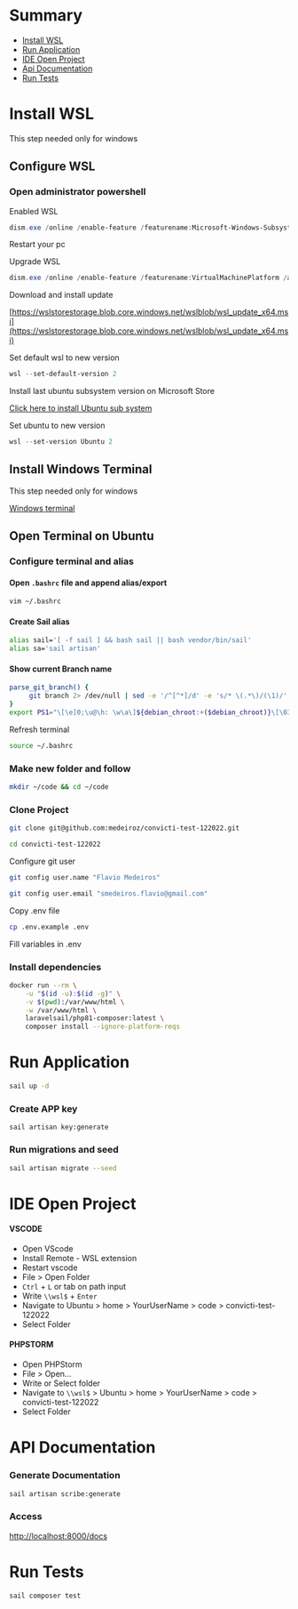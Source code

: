 # Summary
- [Install WSL](#install-wsl)
- [Run Application](#run-application)
- [IDE Open Project](#ide-open-project)
- [Api Documentation](#api-documentation)
- [Run Tests](#run-tests)


# Install WSL
This step needed only for windows

## Configure WSL
### Open administrator powershell

Enabled WSL
```powershell
dism.exe /online /enable-feature /featurename:Microsoft-Windows-Subsystem-Linux /all /norestart
```

Restart your pc

Upgrade WSL

```powershell
dism.exe /online /enable-feature /featurename:VirtualMachinePlatform /all /norestart
```

Download and install update

[https://wslstorestorage.blob.core.windows.net/wslblob/wsl_update_x64.msi](https://wslstorestorage.blob.core.windows.net/wslblob/wsl_update_x64.msi)

Set default wsl to new version
```powershell
wsl --set-default-version 2
```

Install last ubuntu subsystem version on Microsoft Store

[Click here to install Ubuntu sub system](https://www.microsoft.com/store/productId/9NBLGGH4MSV6)

Set ubuntu to new version
```powershell
wsl --set-version Ubuntu 2
```

## Install Windows Terminal
This step needed only for windows

[Windows terminal](https://docs.microsoft.com/en-us/windows/terminal/get-started)

## Open Terminal on Ubuntu

### Configure terminal and alias
#### Open `.bashrc` file and append alias/export
```bash
vim ~/.bashrc
```
#### Create Sail alias
```bash
alias sail='[ -f sail ] && bash sail || bash vendor/bin/sail'
alias sa='sail artisan'
```
#### Show current Branch name
```bash
parse_git_branch() {
     git branch 2> /dev/null | sed -e '/^[^*]/d' -e 's/* \(.*\)/(\1)/'
}
export PS1="\[\e]0;\u@\h: \w\a\]${debian_chroot:+($debian_chroot)}\[\033[01;32m\]\u@\h\[\033[00m\]:\[\033[01;34m\]\w \[\e[91m\]\$(parse_git_branch)\[\033[00m\]\n$ "
```
Refresh terminal

```bash
source ~/.bashrc
```

### Make new folder and follow
```bash
mkdir ~/code && cd ~/code
```

### Clone Project
```bash
git clone git@github.com:medeiroz/convicti-test-122022.git
```

```bash
cd convicti-test-122022
```

Configure git user
```bash
git config user.name "Flavio Medeiros"
```
```bash
git config user.email "smedeiros.flavio@gmail.com"
```

Copy .env file
```bash
cp .env.example .env
```

Fill variables in .env


### Install dependencies
```bash
docker run --rm \
    -u "$(id -u):$(id -g)" \
    -v $(pwd):/var/www/html \
    -w /var/www/html \
    laravelsail/php81-composer:latest \
    composer install --ignore-platform-reqs
```

# Run Application
```bash
sail up -d
```

### Create APP key
```
sail artisan key:generate
```

### Run migrations and seed
```bash
sail artisan migrate --seed
```


# IDE Open Project
#### VSCODE
- Open VScode
- Install Remote - WSL extension
- Restart vscode
- File > Open Folder
- `Ctrl` + `L` or tab on path input
- Write `\\wsl$` + `Enter`
- Navigate to Ubuntu > home > YourUserName > code > convicti-test-122022
- Select Folder

#### PHPSTORM
- Open PHPStorm
- File > Open...
- Write or Select folder
- Navigate to `\\wsl$` > Ubuntu > home > YourUserName > code > convicti-test-122022
- Select Folder


# API Documentation
### Generate Documentation
```bash
sail artisan scribe:generate
```
### Access
[http://localhost:8000/docs](http://localhost:8000/docs)


# Run Tests
```bash
sail composer test
```
